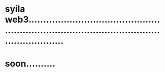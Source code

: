 # syila web3......................................................................................................................
# soon..........
